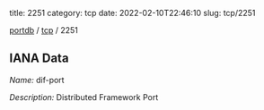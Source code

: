title: 2251
category: tcp
date: 2022-02-10T22:46:10
slug: tcp/2251

[portdb](/) / [tcp](/category/tcp.html) / 2251


## IANA Data

_Name:_ dif-port

_Description:_ Distributed Framework Port

